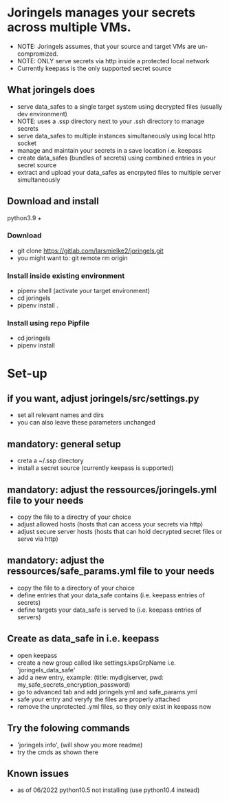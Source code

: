 # Joringels manages your secrets across multiple VMs.
- NOTE: Joringels assumes, that your source and target VMs are un-compromized.
- NOTE: ONLY serve secrets via http inside a protected local network
- Currently keepass is the only supported secret source

## What joringels does
- serve data_safes to a single target system using decrypted files (usually dev environment)
- NOTE: uses a .ssp directory next to your .ssh directory to manage secrets
- serve data_safes to multiple instances simultaneously using local http socket
- manage and maintain your secrets in a save location i.e. keepass
- create data_safes (bundles of secrets) using combined entries in your secret source
- extract and upload your data_safes as encrpyted files to multiple server simultaneously

## Download and install
python3.9 +
### Download
- git clone https://gitlab.com/larsmielke2/joringels.git
- you might want to: git remote rm origin

### Install inside existing environment
- pipenv shell (activate your target environment)
- cd joringels
- pipenv install .

### Install using repo Pipfile
- cd joringels
- pipenv install



# Set-up

## if you want, adjust joringels/src/settings.py
- set all relevant names and dirs
- you can also leave these parameters unchanged

## mandatory: general setup
- creta a \~/.ssp directory
- install a secret source (currently keepass is supported)

## mandatory: adjust the ressources/joringels.yml file to your needs
- copy the file to a directry of your choice
- adjust allowed hosts (hosts that can access your secrets via http)
- adjust secure server hosts (hosts that can hold decrypted secret files or serve via http)

## mandatory: adjust the ressources/safe_params.yml file to your needs
- copy the file to a directory of your choice
- define entries that your data_safe contains (i.e. keepass entries of secrets)
- define targets your data_safe is served to (i.e. keepass entries of servers)

## Create as data_safe in i.e. keepass
- open keepass
- create a new group called like settings.kpsGrpName i.e. 'joringels_data_safe'
- add a new entry, example: (title: mydigiserver, pwd: my_safe_secrets_encryption_password)
- go to advanced tab and add joringels.yml and safe_params.yml
- safe your entry and veryfy the files are properly attached
- remove the unprotected .yml files, so they only exist in keepass now

## Try the folowing commands
- 'joringels info', (will show you more readme)
- try the cmds as shown there

## Known issues
- as of 06/2022 python10.5 not installing (use python10.4 instead)